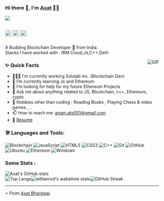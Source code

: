 ### Hi there 👋, I'm [Axat](https://github.com/Axat) 👨‍💻

![](https://komarev.com/ghpvc/?username=axatbhardwaj&color=green)

<br/>

<a href="https://www.linkedin.com/in/axatbhardwaj/">
  <img align="left" alt="Axat's Linkedin" width="22px" src="https://app.box.com/s/tbewmxofl26whkji2by480fxuljm5tdn" />
</a>

<a href="https://twitter.com/axatbhardwaj">
  <img align="left" alt="Axat Bhardwaj | Twitter" width="22px" src="https://cdn.jsdelivr.net/npm/simple-icons@v3/icons/twitter.svg" />
</a>

<a href="mailto:axatbhardwaj@outlook.com">
  <img align="left" alt="Axat's Email" width="22px" src="https://cdn.jsdelivr.net/npm/simple-icons@3.13.0/icons/microsoftoutlook.svg" />
</a>


<br />
<br/>

<p>
A Budding Blockchain Developer 🚀 from India.
<br/>
Stacks I have worked with : IBM Cloud,Js,C++,Geth
<br/> 
</p>

  <img align="right" alt="GIF" src="https://media.giphy.com/media/MC6eSuC3yypCU/giphy.gif" />
  
### ✨ Quick Facts

- 👨🏽‍💻 I’m currently working Solulab inc. (Blockchain Dev)
- 🌱 I’m currently learning Js and Ethereum
- 🤔 I’m looking for help for my future Ethereum Projects
- 💬 Ask me about anything related to JS, Blockchain, c++, Ethereum, cypto
- 🎿 Hobbies other than coding : Reading Books , Playing Chess & video games , ..
- 📫 How to reach me: aman.atg001@gmail.com
- 📝 [Resume](https://1drv.ms/b/s!As96N8HWmtCTkfAxzNI7OW0ntMWMug?e=8xWJEi)
### 🛠️ Languages and Tools:

![Blockchain](https://img.shields.io/badge/-Blockchain-black?style=flat-square)
![JavaScript](https://img.shields.io/badge/-JavaScript-black?style=flat-square)
![HTML5](https://img.shields.io/badge/-HTML5-black?style=flat-square)
![CSS3](https://img.shields.io/badge/-CSS3-black?style=flat-square)
![C++](https://img.shields.io/badge/-C++-black?style=flat-square)
![Git](https://img.shields.io/badge/-Git-black?style=flat-square)
![GitHub](https://img.shields.io/badge/-GitHub-black?style=flat-square)
![Ubuntu](https://img.shields.io/badge/-Ubuntu-black?style=flat-square)
![Ethereum](https://img.shields.io/badge/-Ethereum-black?style=flat-square)
![Windows](https://img.shields.io/badge/-Windows-black?style=flat-square)

### Some Stats :

![Axat's GitHub stats](https://github-readme-stats.vercel.app/api?username=axatbhardwaj&show_icons=true&theme=dark)<br>![Top Langs](https://github-readme-stats.vercel.app/api/top-langs/?username=axatbhardwaj&theme=dark)![willianrod's wakatime stats](https://github-readme-stats.vercel.app/api/wakatime?username=axatbhardwaj&theme=dark)![GitHub Streak](https://github-readme-streak-stats.herokuapp.com/?user=axatbhardwaj&theme=chartreuse-dark)



<hr/>

⭐️ From [Axat Bhardwaj](https://github.com/axatbhardwaj)




<!--
**axatbhardwaj/axatbhardwaj** is a ✨ _special_ ✨ repository because its `README.md` (this file) appears on your GitHub profile.

Here are some ideas to get you started:

- 🔭 I’m currently working on ...
- 
- 👯 I’m looking to collaborate on ...
- 🤔 I’m looking for help with ...

chartreuse-dark
- 
- 😄 Pronouns: ...
- ⚡ Fun fact: ...
-->
